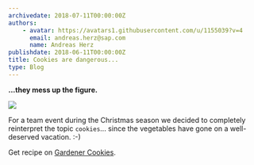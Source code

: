 ```yaml
---
archivedate: 2018-07-11T00:00:00Z
authors:
    - avatar: https://avatars1.githubusercontent.com/u/1155039?v=4
      email: andreas.herz@sap.com
      name: Andreas Herz
publishdate: 2018-06-11T00:00:00Z
title: Cookies are dangerous...
type: Blog
---
```


**...they mess up the figure.**


![](https://github.com/gardener/documentation/raw/master/website/blog/2018_week_51/cookie.jpg)

For a team event during the Christmas season we decided to completely reinterpret the 
topic `cookies`... since the vegetables have gone on a well-deserved vacation. :-)



Get recipe on [Gardener Cookies](https://github.com/gardener/documentation/blob/master/website/documentation/guides/gardener-cookies/_index.md).